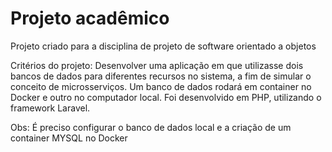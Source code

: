 # Projeto acadêmico
Projeto criado para a disciplina de projeto de software orientado a objetos

Critérios do projeto:
Desenvolver uma aplicação em que utilizasse dois bancos de dados para diferentes recursos no sistema, 
a fim de simular o conceito de microsserviços.
Um banco de dados rodará em container no Docker e outro no computador local.
Foi desenvolvido em PHP, utilizando o framework Laravel.

Obs: É preciso configurar o banco de dados local e a criação de um container MYSQL no Docker
